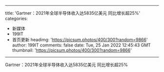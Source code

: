 
---
title: 'Gartner：2021年全球半导体收入达5835亿美元 同比增长超25%'
categories: 
 - 新媒体
 - 199IT
 - 首页更新
headimg: 'https://picsum.photos/400/300?random=9866'
author: 199IT
comments: false
date: Tue, 25 Jan 2022 12:45:43 GMT
thumbnail: 'https://picsum.photos/400/300?random=9866'
---

<div>   
Gartner：2021年全球半导体收入达5835亿美元 同比增长超25%  
</div>
            